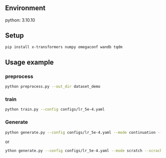 ## Environment
python: 3.10.10

## Setup
```bash
pip install x-transformers numpy omegaconf wandb tqdm
```

## Usage example
### preprocess
```bash
python preprocess.py --out_dir dataset_demo
```

### train
```bash
python train.py --config configs/lr_5e-4.yaml
```

### Generate
```bash
python generate.py --config configs/lr_5e-4.yaml --mode continuation --initial_length 10
```
or
```bash
ython generate.py --config configs/lr_5e-4.yaml --mode scratch --scrach_num 10
```
